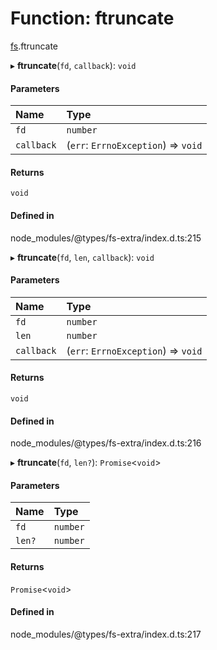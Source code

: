 # Function: ftruncate

[fs](../modules/fs.md).ftruncate

▸ **ftruncate**(`fd`, `callback`): `void`

#### Parameters

| Name | Type |
| :------ | :------ |
| `fd` | `number` |
| `callback` | (`err`: `ErrnoException`) => `void` |

#### Returns

`void`

#### Defined in

node_modules/@types/fs-extra/index.d.ts:215

▸ **ftruncate**(`fd`, `len`, `callback`): `void`

#### Parameters

| Name | Type |
| :------ | :------ |
| `fd` | `number` |
| `len` | `number` |
| `callback` | (`err`: `ErrnoException`) => `void` |

#### Returns

`void`

#### Defined in

node_modules/@types/fs-extra/index.d.ts:216

▸ **ftruncate**(`fd`, `len?`): `Promise`<`void`\>

#### Parameters

| Name | Type |
| :------ | :------ |
| `fd` | `number` |
| `len?` | `number` |

#### Returns

`Promise`<`void`\>

#### Defined in

node_modules/@types/fs-extra/index.d.ts:217

